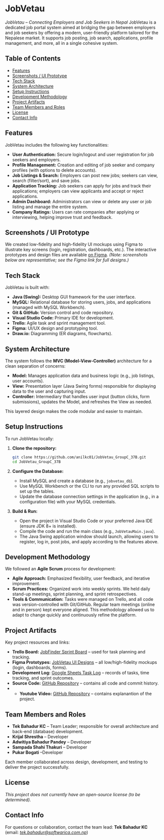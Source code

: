 # JobVetau

*JobVetau – Connecting Employers and Job Seekers in Nepal*
JobVetau is a dedicated job portal system aimed at bridging the gap between employers and job seekers by offering a modern, user-friendly platform tailored for the Nepalese market. It supports job posting, job search, applications, profile management, and more, all in a single cohesive system.

## Table of Contents

* [Features](#features)
* [Screenshots / UI Prototype](#screenshots--ui-prototype)
* [Tech Stack](#tech-stack)
* [System Architecture](#system-architecture)
* [Setup Instructions](#setup-instructions)
* [Development Methodology](#development-methodology)
* [Project Artifacts](#project-artifacts)
* [Team Members and Roles](#team-members-and-roles)
* [License](#license)
* [Contact Info](#contact-info)

## Features

JobVetau includes the following key functionalities:

* **User Authentication:** Secure login/logout and user registration for job seekers and employers.
* **Profile Management:** Creation and editing of job seeker and company profiles (with options to delete accounts).
* **Job Listings & Search:** Employers can post new jobs; seekers can view, search (filter/sort), and save jobs.
* **Application Tracking:** Job seekers can apply for jobs and track their applications; employers can view applicants and accept or reject applications.
* **Admin Dashboard:** Administrators can view or delete any user or job listing and manage the entire system.
* **Company Ratings:** Users can rate companies after applying or interviewing, helping improve trust and feedback.

## Screenshots / UI Prototype

We created low-fidelity and high-fidelity UI mockups using Figma to illustrate key screens (login, registration, dashboards, etc.). The interactive prototypes and design files are available [on Figma](https://www.figma.com/design/LQlROyF7qvpajOGwaVkAUz/JobVetau?node-id=0-1&t=8RdoB4JSsUOsYrXs-1). *(Note: screenshots below are representative; see the Figma link for full designs.)*

## Tech Stack

JobVetau is built with:

* **Java (Swing):** Desktop GUI framework for the user interface.
* **MySQL:** Relational database for storing users, jobs, and applications (managed with MySQL Workbench).
* **Git & GitHub:** Version control and code repository.
* **Visual Studio Code:** Primary IDE for development.
* **Trello:** Agile task and sprint management tool.
* **Figma:** UI/UX design and prototyping tool.
* **Draw\.io:** Diagramming (ER diagrams, flowcharts).

## System Architecture

The system follows the **MVC (Model-View-Controller)** architecture for a clean separation of concerns:

* **Model:** Manages application data and business logic (e.g., job listings, user accounts).
* **View:** Presentation layer (Java Swing forms) responsible for displaying data to the user and capturing input.
* **Controller:** Intermediary that handles user input (button clicks, form submissions), updates the Model, and refreshes the View as needed.

This layered design makes the code modular and easier to maintain.

## Setup Instructions

To run JobVetau locally:

1. **Clone the repository:**

   ```bash
   git clone https://github.com/anilkc01/JobVetau_GroupC_37B.git
   cd JobVetau_GroupC_37B
   ```
2. **Configure the Database:**

   * Install MySQL and create a database (e.g., `jobvetau_db`).
   * Use MySQL Workbench or the CLI to run any provided SQL scripts to set up the tables.
   * Update the database connection settings in the application (e.g., in a configuration file) with your MySQL credentials.
3. **Build & Run:**

   * Open the project in Visual Studio Code or your preferred Java IDE (ensure JDK 8+ is installed).
   * Compile the code and run the main class (e.g., `JobVetauMain.java`).
   * The Java Swing application window should launch, allowing users to register, log in, post jobs, and apply according to the features above.

## Development Methodology

We followed an **Agile Scrum** process for development:

* **Agile Approach:** Emphasized flexibility, user feedback, and iterative improvement.
* **Scrum Practices:** Organized work into weekly sprints. We held daily stand-up meetings, sprint planning, and sprint retrospectives.
* **Tools & Communication:** Tasks were managed on Trello, and all code was version-controlled with Git/GitHub. Regular team meetings (online and in person) kept everyone aligned. This methodology allowed us to adapt to change quickly and continuously refine the platform.

## Project Artifacts

Key project resources and links:

* **Trello Board:** [JobFinder Sprint Board](https://trello.com/b/mqcPpv0f/jobfinder) – used for task planning and tracking.
* **Figma Prototypes:** [JobVetau UI Designs](https://www.figma.com/design/LQlROyF7qvpajOGwaVkAUz/JobVetau) – all low/high-fidelity mockups (login, dashboards, forms).
* **Development Log:** [Google Sheets Task Log](https://docs.google.com/spreadsheets/d/1qVnMe574ludyJ1tVzQh_cmwCGJQ7vaqYEEzjJvo5ra4/edit) – records of tasks, time tracking, and sprint outcomes.
* **Source Code:** [GitHub Repository](https://github.com/anilkc01/JobVetau_GroupC_37B) – contains all code and commit history.
* * **Youtube Video:** [GitHub Repository](https://youtu.be/P63ZXvjmRbA) – contains explanantion of the project.

## Team Members and Roles

* **Tek Bahadur KC** – Team Leader; responsible for overall architecture and back-end (database) development.
* **Krijal Shrestha** – Developer
* **Adwitiya Bahadur Pandey** – Developer
* **Sampada Shahi Thakuri** – Developer
* **Pukar Bogati** –Developer

Each member collaborated across design, development, and testing to deliver the project successfully.

## License

*This project does not currently have an open-source license (to be determined).*

## Contact Info

For questions or collaboration, contact the team lead: **Tek Bahadur KC** (email: *[tek.bahadur@softwarica.com.np](mailto:tek.bahadur@softwarica.com.np)*)
